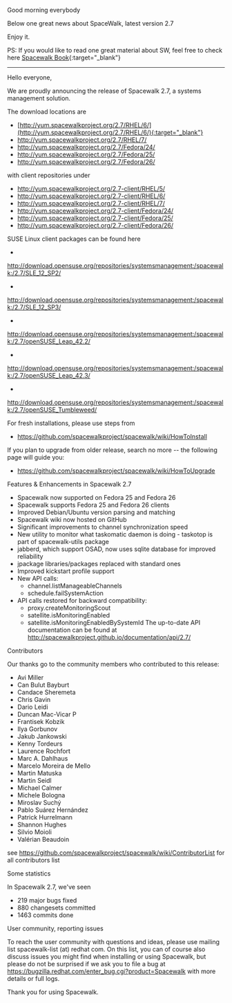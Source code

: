 Good morning everybody

Below one great news about SpaceWalk, latest version 2.7

Enjoy it.

PS: If you would like to read one great material about SW, feel free to check here [Spacewalk Book](https://www.amazon.com/Spacewalk-Satellite-Project-solution-management-ebook/dp/B071DDQ4W2/ref=sr_1_1?s=books&ie=UTF8&qid=1492602720&sr=1-1&keywords=spacewalk+satellite){:target="_blank"}

----

Hello everyone,

We are proudly announcing the release of Spacewalk 2.7, a systems
management solution.

The download locations are

   * [http://yum.spacewalkproject.org/2.7/RHEL/6/](http://yum.spacewalkproject.org/2.7/RHEL/6/){:target="_blank"}
   * http://yum.spacewalkproject.org/2.7/RHEL/7/
   * http://yum.spacewalkproject.org/2.7/Fedora/24/
   * http://yum.spacewalkproject.org/2.7/Fedora/25/
   * http://yum.spacewalkproject.org/2.7/Fedora/26/

with client repositories under

   * http://yum.spacewalkproject.org/2.7-client/RHEL/5/
   * http://yum.spacewalkproject.org/2.7-client/RHEL/6/
   * http://yum.spacewalkproject.org/2.7-client/RHEL/7/
   * http://yum.spacewalkproject.org/2.7-client/Fedora/24/
   * http://yum.spacewalkproject.org/2.7-client/Fedora/25/
   * http://yum.spacewalkproject.org/2.7-client/Fedora/26/

SUSE Linux client packages can be found here

   *
http://download.opensuse.org/repositories/systemsmanagement:/spacewalk:/2.7/SLE_12_SP2/

   *
http://download.opensuse.org/repositories/systemsmanagement:/spacewalk:/2.7/SLE_12_SP3/

   *
http://download.opensuse.org/repositories/systemsmanagement:/spacewalk:/2.7/openSUSE_Leap_42.2/

   *
http://download.opensuse.org/repositories/systemsmanagement:/spacewalk:/2.7/openSUSE_Leap_42.3/

   *
http://download.opensuse.org/repositories/systemsmanagement:/spacewalk:/2.7/openSUSE_Tumbleweed/



For fresh installations, please use steps from

   * https://github.com/spacewalkproject/spacewalk/wiki/HowToInstall

If you plan to upgrade from older release, search no more -- the
following page will guide you:

   * https://github.com/spacewalkproject/spacewalk/wiki/HowToUpgrade


Features & Enhancements in Spacewalk 2.7

   * Spacewalk now supported on Fedora 25 and Fedora 26
   * Spacewalk supports Fedora 25 and Fedora 26 clients
   * Improved Debian/Ubuntu version parsing and matching
   * Spacewalk wiki now hosted on GitHub
   * Significant improvements to channel synchronization speed
   * New utility to monitor what taskomatic daemon is doing - taskotop
is part of spacewalk-utils package
   * jabberd, which support OSAD, now uses sqlite database for improved
reliability
   * jpackage libraries/packages replaced with standard ones
   * Improved kickstart profile support
   * New API calls:
     * channel.listManageableChannels
     * schedule.failSystemAction
   * API calls restored for backward compatibility:
     * proxy.createMonitoringScout
     * satellite.isMonitoringEnabled
     * satellite.isMonitoringEnabledBySystemId
The up-to-date API documentation can be found at
http://spacewalkproject.github.io/documentation/api/2.7/

Contributors

Our thanks go to the community members who contributed to this release:

   * Avi Miller
   * Can Bulut Bayburt
   * Candace Sheremeta
   * Chris Gavin
   * Dario Leidi
   * Duncan Mac-Vicar P
   * Frantisek Kobzik
   * Ilya Gorbunov
   * Jakub Jankowski
   * Kenny Tordeurs
   * Laurence Rochfort
   * Marc A. Dahlhaus
   * Marcelo Moreira de Mello
   * Martin Matuska
   * Martin Seidl
   * Michael Calmer
   * Michele Bologna
   * Miroslav Suchý
   * Pablo Suárez Hernández
   * Patrick Hurrelmann
   * Shannon Hughes
   * Silvio Moioli
   * Valérian Beaudoin

see https://github.com/spacewalkproject/spacewalk/wiki/ContributorList
for all contributors list


Some statistics

In Spacewalk 2.7, we've seen

   * 219 major bugs fixed
   * 880 changesets committed
   * 1463 commits done


User community, reporting issues

To reach the user community with questions and ideas, please use mailing
list spacewalk-list (at) redhat com. On this list, you can of course also
discuss issues you might find when installing or using Spacewalk, but
please do not be surprised if we ask you to file a bug at
https://bugzilla.redhat.com/enter_bug.cgi?product=Spacewalk with more
details or full logs.

Thank you for using Spacewalk.
